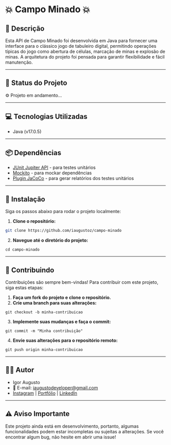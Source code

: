 # 💥 **Campo Minado** 💥

## 📜 **Descrição**

Esta API de Campo Minado foi desenvolvida em Java para fornecer uma interface para o clássico jogo de tabuleiro digital, permitindo operações típicas do jogo como abertura de células, marcação de minas e explosão de minas. A  arquitetura do projeto foi pensada para garantir flexibilidade e fácil manutenção.


---

## 🚀 **Status do Projeto**

⚙️ Projeto em andamento...

---

## 💻 **Tecnologias Utilizadas**

- Java (v17.0.5)

---

## 📦 **Dependências**

- [JUnit Jupiter API](https://mvnrepository.com/artifact/org.junit.jupiter/junit-jupiter-api) - para testes unitários
- [Mockito](https://mvnrepository.com/artifact/org.mockito/mockito-core) - para mockar dependências
- [Plugin JaCoCo](https://mvnrepository.com/artifact/org.jacoco/jacoco-maven-plugin) - para gerar relatórios dos testes unitários

---

## 🔧 **Instalação**

Siga os passos abaixo para rodar o projeto localmente:

1. **Clone o repositório:**

```bash
git clone https://github.com/iaugustoz/campo-minado
```

2. **Navegue até o diretório do projeto:**

```
cd campo-minado
```

---

## 🤝 Contribuindo

Contribuições são sempre bem-vindas! Para contribuir com este projeto, siga estas etapas:

1. **Faça um fork do projeto e clone o repositório.**
2. **Crie uma branch para suas alterações:**

```
git checkout -b minha-contribuicao
```

3. **Implemente suas mudanças e faça o commit:**

```
git commit -m "Minha contribuição"
```

4. **Envie suas alterações para o repositório remoto:**

```
git push origin minha-contribuicao
```

---

## 👨‍💻 Autor

- Igor Augusto
- 📧 E-mail: iaugustodeveloper@gmail.com
- [Instagram](https://www.instagram.com/iaugusto__/) | [Portfólio](https://iaugusto.vercel.app/) | [LinkedIn](https://www.linkedin.com/in/igorbrz/)

---

## ⚠️ Aviso Importante

Este projeto ainda está em desenvolvimento, portanto, algumas funcionalidades podem estar incompletas ou sujeitas a alterações. Se você encontrar algum bug, não hesite em abrir uma issue!
